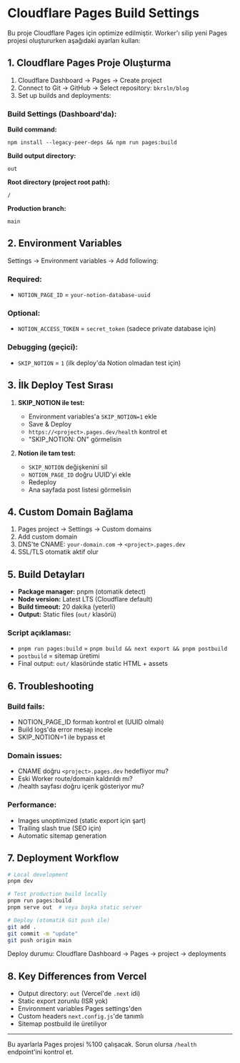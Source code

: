 # Cloudflare Pages Build Settings

Bu proje Cloudflare Pages için optimize edilmiştir. Worker'ı silip yeni Pages projesi oluştururken aşağıdaki ayarları kullan:

## 1. Cloudflare Pages Proje Oluşturma

1. Cloudflare Dashboard → Pages → Create project
2. Connect to Git → GitHub → Select repository: `bkrsln/blog`
3. Set up builds and deployments:

### Build Settings (Dashboard'da):

**Build command:**
```
npm install --legacy-peer-deps && npm run pages:build
```

**Build output directory:**
```
out
```

**Root directory (project root path):**
```
/
```

**Production branch:**
```
main
```

## 2. Environment Variables

Settings → Environment variables → Add following:

### Required:
- `NOTION_PAGE_ID` = `your-notion-database-uuid`
  
### Optional:
- `NOTION_ACCESS_TOKEN` = `secret_token` (sadece private database için)

### Debugging (geçici):
- `SKIP_NOTION` = `1` (ilk deploy'da Notion olmadan test için)

## 3. İlk Deploy Test Sırası

1. **SKIP_NOTION ile test:**
   - Environment variables'a `SKIP_NOTION=1` ekle
   - Save & Deploy
   - `https://<project>.pages.dev/health` kontrol et
   - "SKIP_NOTION: ON" görmelisin

2. **Notion ile tam test:**
   - `SKIP_NOTION` değişkenini sil
   - `NOTION_PAGE_ID` doğru UUID'yi ekle
   - Redeploy
   - Ana sayfada post listesi görmelisin

## 4. Custom Domain Bağlama

1. Pages project → Settings → Custom domains
2. Add custom domain
3. DNS'te CNAME: `your-domain.com` → `<project>.pages.dev`
4. SSL/TLS otomatik aktif olur

## 5. Build Detayları

- **Package manager:** pnpm (otomatik detect)
- **Node version:** Latest LTS (Cloudflare default)
- **Build timeout:** 20 dakika (yeterli)
- **Output:** Static files (`out/` klasörü)

### Script açıklaması:
- `pnpm run pages:build` = `pnpm build && next export && pnpm postbuild`
- `postbuild` = sitemap üretimi
- Final output: `out/` klasöründe static HTML + assets

## 6. Troubleshooting

### Build fails:
- NOTION_PAGE_ID formatı kontrol et (UUID olmalı)
- Build logs'da error mesajı incele
- SKIP_NOTION=1 ile bypass et

### Domain issues:
- CNAME doğru `<project>.pages.dev` hedefliyor mu?
- Eski Worker route/domain kaldırıldı mı?
- /health sayfası doğru içerik gösteriyor mu?

### Performance:
- Images unoptimized (static export için şart)
- Trailing slash true (SEO için)
- Automatic sitemap generation

## 7. Deployment Workflow

```bash
# Local development
pnpm dev

# Test production build locally
pnpm run pages:build
pnpm serve out  # veya başka static server

# Deploy (otomatik Git push ile)
git add .
git commit -m "update"
git push origin main
```

Deploy durumu: Cloudflare Dashboard → Pages → project → deployments

## 8. Key Differences from Vercel

- Output directory: `out` (Vercel'de `.next` idi)
- Static export zorunlu (ISR yok)
- Environment variables Pages settings'den
- Custom headers `next.config.js`'de tanımlı
- Sitemap postbuild ile üretiliyor

---

Bu ayarlarla Pages projesi %100 çalışacak. Sorun olursa `/health` endpoint'ini kontrol et.